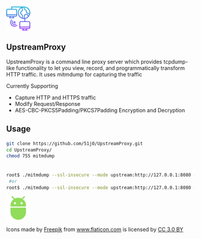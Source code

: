![alt text](https://raw.githubusercontent.com/51j0/Android-CertKiller/master/res/network.png "icon")
## UpstreamProxy

UpstreamProxy is a command line proxy server which provides tcpdump-like functionality to let you view, record, and programmatically transform HTTP traffic. It uses mitmdump for capturing the traffic


Currently Supporting

 * Capture HTTP and HTTPS traffic
 * Modify Request/Response
 * AES-CBC-PKCS5Padding/PKCS7Padding Encryption and Decryption


Usage
------------------

```bash
git clone https://github.com/51j0/UpstreamProxy.git
cd UpstreamProxy/
chmod 755 mitmdump


root$ ./mitmdump --ssl-insecure --mode upstream:http://127.0.0.1:8080 -p 8081 -s main.py #(forward traffic to Burp or ZAP)
 #or
root$ ./mitmdump --ssl-insecure --mode upstream:http://127.0.0.1:8080 -p 8081 -s main.py

```


![alt text](https://raw.githubusercontent.com/51j0/Android-Storage-Extractor/master/res/android.png "icon")
<div>Icons made by <a href="https://www.freepik.com/" title="Freepik">Freepik</a> from <a href="https://www.flaticon.com/" 			    title="Flaticon">www.flaticon.com</a> is licensed by <a href="http://creativecommons.org/licenses/by/3.0/" 			    title="Creative Commons BY 3.0" target="_blank">CC 3.0 BY</a></div>
